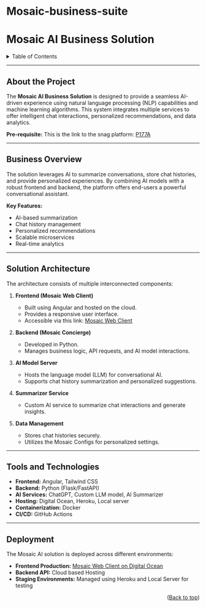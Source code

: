 # Mosaic-business-suite

# Mosaic AI Business Solution

<a id="readme-top"></a>

<details>
<summary>Table of Contents</summary>
<ol>
<li><a href="#about-the-project">About the Project</a></li>
<ul>
<li><a href="#business-overview">Business Overview</a></li>
<li><a href="#solution-architecture">Solution Architecture</a></li>
<li><a href="#tools-and-technologies">Tools and Technologies</a></li>
<li><a href="#deployment">Deployment</a></li>
</ul>
</ol>
</details>

---

## About the Project

The **Mosaic AI Business Solution** is designed to provide a seamless AI-driven experience using natural language processing (NLP) capabilities and machine learning algorithms. This system integrates multiple services to offer intelligent chat interactions, personalized recommendations, and data analytics.

**Pre-requisite:**
This is the link to the snag platform: [P177A](https://p177a.com)

---

## Business Overview

The solution leverages AI to summarize conversations, store chat histories, and provide personalized experiences. By combining AI models with a robust frontend and backend, the platform offers end-users a powerful conversational assistant.

**Key Features:**
- AI-based summarization
- Chat history management
- Personalized recommendations
- Scalable microservices
- Real-time analytics

---

## Solution Architecture

The architecture consists of multiple interconnected components:

1. **Frontend (Mosaic Web Client)**
    - Built using Angular and hosted on the cloud.
    - Provides a responsive user interface.
    - Accessible via this link: [Mosaic Web Client](https://mosaic-web-client-v2-s7yq7.ondigitalocean.app)

2. **Backend (Mosaic Concierge)**
    - Developed in Python.
    - Manages business logic, API requests, and AI model interactions.

3. **AI Model Server**
    - Hosts the language model (LLM) for conversational AI.
    - Supports chat history summarization and personalized suggestions.

4. **Summarizer Service**
    - Custom AI service to summarize chat interactions and generate insights.

5. **Data Management**
    - Stores chat histories securely.
    - Utilizes the Mosaic Configs for personalized settings.





---

## Tools and Technologies

- **Frontend:** Angular, Tailwind CSS
- **Backend:** Python (Flask/FastAPI)
- **AI Services:** ChatGPT, Custom LLM model, AI Summarizer
- **Hosting:** Digital Ocean, Heroku, Local server
- **Containerization:** Docker
- **CI/CD:** GitHub Actions

---

## Deployment

The Mosaic AI solution is deployed across different environments:

- **Frontend Production:** [Mosaic Web Client on Digital Ocean](https://mosaic-web-client-v2-s7yq7.ondigitalocean.app)
- **Backend API:** Cloud based Hosting
- **Staging Environments:** Managed using Heroku and Local Server for testing

<p align="right">(<a href="#readme-top">Back to top</a>)</p>

